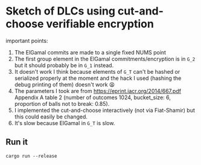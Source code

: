 # Sketch of DLCs using cut-and-choose verifiable encryption

important points:

1. The ElGamal commits are made to a single fixed NUMS point
2. The first group element in the ElGamal commitments/encryption is in `G_2` but it should probably be in `G_1` instead.
3. It doesn't work I think because elements of `G_T` can't be hashed or serialized properly at the moment and the hack I used (hashing the debug printing of them) doesn't work 😫
4. The parameters I took are from https://eprint.iacr.org/2014/667.pdf Appendix A table 2 (number of outcomes 1024, bucket_size: 6, proportion of balls not to break: 0.85).
5. I implemented the cut-and-choose interactively (not via Fiat-Shamir) but this could easily be changed.
6. It's slow because ElGamal in `G_T` is slow.


## Run it

```
cargo run --release
```
